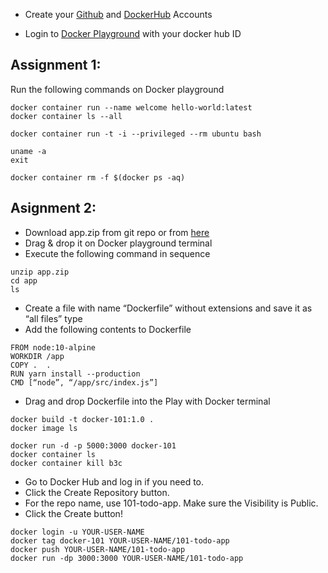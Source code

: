 - Create your [Github](https://github.com/) and [DockerHub](https://hub.docker.com/) Accounts

- Login to [Docker Playground](https://labs.play-with-docker.com/) with your docker hub ID

## Assignment 1:

Run the following commands on Docker playground

```
docker container run --name welcome hello-world:latest
docker container ls --all
```

```
docker container run -t -i --privileged --rm ubuntu bash
```

```
uname -a
exit
```

```
docker container rm -f $(docker ps -aq)
```

## Asignment 2:

- Download app.zip from git repo or from [here](http://ip172-18-0-47-c1mgkhpbqvp000aacg80-80.direct.labs.play-with-docker.com/assets/app.zip)
- Drag & drop it on Docker playground terminal
- Execute the following command in sequence

```
unzip app.zip
cd app
ls
```

- Create a file with name “Dockerfile” without extensions and save it as “all files” type
- Add the following contents to Dockerfile

```
FROM node:10-alpine
WORKDIR /app
COPY .  .
RUN yarn install --production
CMD [“node”, “/app/src/index.js”]

```

- Drag and drop Dockerfile into the Play with Docker terminal

```
docker build -t docker-101:1.0 .
docker image ls
```

```
docker run -d -p 5000:3000 docker-101
docker container ls
docker container kill b3c
```

- Go to Docker Hub and log in if you need to.
- Click the Create Repository button.
- For the repo name, use 101-todo-app. Make sure the Visibility is Public.
- Click the Create button!

```
docker login -u YOUR-USER-NAME
docker tag docker-101 YOUR-USER-NAME/101-todo-app
docker push YOUR-USER-NAME/101-todo-app
docker run -dp 3000:3000 YOUR-USER-NAME/101-todo-app
```
